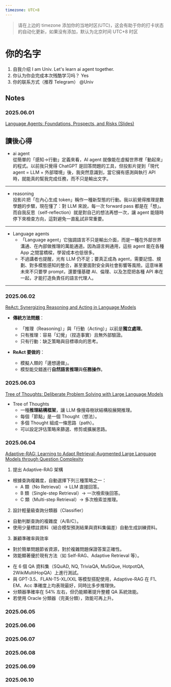 ```yaml
---
timezone: UTC+8
---
```


> 请在上边的 timezone 添加你的当地时区(UTC)，这会有助于你的打卡状态的自动化更新，如果没有添加，默认为北京时间 UTC+8 时区


# 你的名字

1. 自我介绍 I am Univ. Let's learn ai agent together.
2. 你认为你会完成本次残酷学习吗？ Yes
3. 你的联系方式（推荐 Telegram） @Univ

## Notes

<!-- Content_START -->

### 2025.06.01
[Language Agents: Foundations, Prospects, and Risks (Slides)](https://language-agent-tutorial.github.io/slides/I-Introduction.pdf)
## 讀後心得
- ai agent  
  從簡單的「感知→行動」定義來看，AI agent 就像能在虛擬世界裡「動起來」的程式。以前我只覺得 ChatGPT 是回答問題的工具，但投影片提到「現代 agent = LLM + 外部環境」後，我突然意識到，當它擁有感測與執行 API 時，就能真的幫我完成任務，而不只是輸出文字。
---
- reasoning  
  投影片把「在內心生成 token」稱作一種新型態的行動。我以前覺得推理是數學題的步驟，現在懂了：對 LLM 來說，每一次 forward pass 都是在「想」。而自我反思（self-reflection）就是對自己的想法再想一次，讓 agent 能隨時停下來檢查方向，這對避免一直亂試非常重要。
---
- Language agents  
  - 「Language agent」它強調語言不只是輸出介面，而是一種在外部世界溝通、在內部做推理的萬能通道。因為語言夠通用，這些 agent 能在各種 App 之間當橋樑，學習成本也低很多。
  - 不過講者也提醒，光有 LLM 仍不足；要真正成為 agent，需要記憶、規劃、對多模態感知的整合，甚至要面對安全與社會影響等風險。這意味著未來不只要學 prompt，還要懂基礎 AI、倫理、以及怎麼把各種 API 串在一起，才能打造負責任的語言代理人。
---
### 2025.06.02
[ReAct: Synergizing Reasoning and Acting in Language Models](https://arxiv.org/abs/2210.03629)
- **傳統方法問題**：
  - 「推理（Reasoning）」與「行動（Acting）」以前是**獨立處理**。
  - 只有推理：容易「幻覺」（捏造事實）且無外部驗證。
  - 只有行動：缺乏策略與目標導向的思考。

- **ReAct 要做的**：
  - 模擬人類的「邊想邊做」。
  - 模型能交錯進行**自然語言推理**與**任務操作**。
### 2025.06.03
[Tree of Thoughts: Deliberate Problem Solving with Large Language Models](https://arxiv.org/abs/2305.10601)
- Tree of Thoughts
  - 一種**推理結構框架**，讓 LLM 像搜尋樹狀結構般展開推理。
  - 每個「節點」是一個 Thought（想法）。
  - 多個 Thought 組成一條思路（path）。
  - 可以設定評估策略來篩選、修剪或擴展思路。

### 2025.06.04
[Adaptive-RAG: Learning to Adapt Retrieval-Augmented Large Language Models through Question Complexity](https://arxiv.org/abs/2403.14403)
1. 提出 Adaptive-RAG 架構
- 根據查詢複雜度，自動選擇下列三種策略之一：
  - A 類（No Retrieval）→ LLM 直接回答。
  - B 類（Single-step Retrieval）→ 一次檢索後回答。
  - C 類（Multi-step Retrieval）→ 多次檢索並推理。

2. 設計輕量級查詢分類器（Classifier）
- 自動判斷查詢的複雜度（A/B/C）。
- 使用少量標註資料（結合模型預測結果與資料集偏差）自動生成訓練資料。

3. 兼顧準確率與效率
- 對於簡單問題節省資源，對於複雜問題保證答案正確性。
- 效能顯著優於現有方法（如 Self-RAG、Adaptive Retrieval 等）。

* 在 6 個 QA 資料集（SQuAD, NQ, TriviaQA, MuSiQue, HotpotQA, 2WikiMultiHopQA）上進行測試。
* 與 GPT-3.5、FLAN-T5-XL/XXL 等模型搭配使用，Adaptive-RAG 在 F1、EM、Acc 準確度上均表現最好，同時比多步推理快。
* 分類器準確率在 54% 左右，但仍能顯著提升整體 QA 系統效能。
* 若使用 Oracle 分類器（完美分類），效能可再上升。
### 2025.06.05

### 2025.06.06

### 2025.06.07

### 2025.06.08

### 2025.06.09

### 2025.06.10

<!-- Content_END -->
